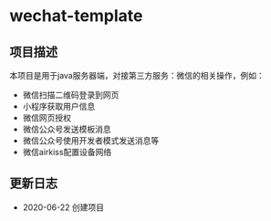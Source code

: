 # wechat-template
## 项目描述
本项目是用于java服务器端，对接第三方服务：微信的相关操作，例如：
- 微信扫描二维码登录到网页
- 小程序获取用户信息
- 微信网页授权
- 微信公众号发送模板消息
- 微信公众号使用开发者模式发送消息等
- 微信airkiss配置设备网络

## 更新日志
- 2020-06-22 创建项目
